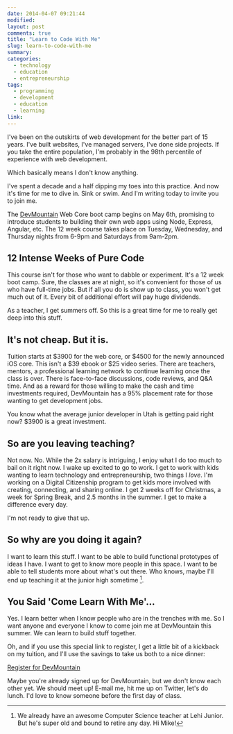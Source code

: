 ```yaml
---
date: 2014-04-07 09:21:44
modified:
layout: post
comments: true
title: "Learn to Code With Me"
slug: learn-to-code-with-me
summary:
categories:
  - technology
  - education
  - entrepreneurship
tags:
  - programming
  - development
  - education
  - learning
link: 
---
```


I've been on the outskirts of web development for the better part of 15 years. I've built websites, I've managed servers, I've done side projects. If you take the entire population, I'm probably in the 98th percentile of experience with web development. 

Which basically means I don't know anything. 

I've spent a decade and a half dipping my toes into this practice. And now it's time for me to dive in. Sink or swim. And I'm writing today to invite you to join me.

The [DevMountain](https://devmounta.in/?r=VOM ) Web Core boot camp begins on May 6th, promising to introduce students to building their own web apps using Node, Express, Angular, etc. The 12 week course takes place on Tuesday, Wednesday, and Thursday nights from 6-9pm and Saturdays from 9am-2pm. 

## 12 Intense Weeks of Pure Code

This course isn't for those who want to dabble or experiment. It's a 12 week boot camp. Sure, the classes are at night, so it's convenient for those of us who have full-time jobs. But if all you do is show up to class, you won't get much out of it. Every bit of additional effort will pay huge dividends.

As a teacher, I get summers off. So this is a great time for me to really get deep into this stuff.

## It's not cheap. But it is.

Tuition starts at $3900 for the web core, or $4500 for the newly announced iOS core. This isn't a $39 ebook or $25 video series. There are teachers, mentors, a professional learning network to continue learning once the class is over. There is face-to-face discussions, code reviews, and Q&A time. And as a reward for those willing to make the cash and time investments required, DevMountain has a 95% placement rate for those wanting to get development jobs.

You know what the average junior developer in Utah is getting paid right now? $3900 is a great investment.

## So are you leaving teaching?

Not now. No. While the 2x salary is intriguing, I enjoy what I do too much to bail on it right now. I wake up excited to go to work. I get to work with kids wanting to learn technology and entrepreneurship, two things I *love*. I'm working on a Digital Citizenship program to get kids more involved with creating, connecting, and sharing online. I get 2 weeks off for Christmas, a week for Spring Break, and 2.5 months in the summer. I get to make a difference every day.

I'm not ready to give that up.

## So why are you doing it again?

I want to learn this stuff. I want to be able to build functional prototypes of ideas I have. I want to get to know more people in this space. I want to be able to tell students more about what's out there. Who knows, maybe I'll end up teaching it at the junior high sometime [^1].

## You Said 'Come Learn With Me'...

Yes. I learn better when I know people who are in the trenches with me. So I want anyone and everyone I know to come join me at DevMountain this summer. We can learn to build stuff together.

Oh, and if you use this special link to register, I get a little bit of a kickback on my tuition, and I'll use the savings to take us both to a nice dinner:

[Register for DevMountain][2]

[2]: https://devmounta.in/?r=VOM 

Maybe you're already signed up for DevMountain, but we don't know each other yet. We should meet up! E-mail me, hit me up on Twitter, let's do lunch. I'd love to know someone before the first day of class.

[^1]: We already have an awesome Computer Science teacher at Lehi Junior. But he's super old and bound to retire any day. Hi Mike!
